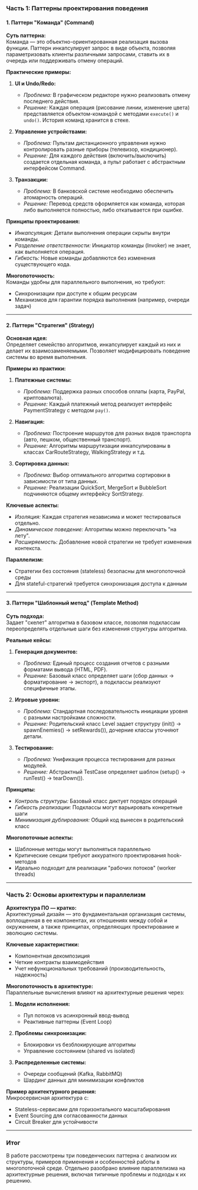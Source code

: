 ### Часть 1: Паттерны проектирования поведения

#### 1. Паттерн "Команда" (Command)

**Суть паттерна:**  
Команда — это объектно-ориентированная реализация вызова функции. Паттерн инкапсулирует запрос в виде объекта, позволяя параметризовать клиенты различными запросами, ставить их в очередь или поддерживать отмену операций.

**Практические примеры:**  
1. **UI и Undo/Redo:**  
   - *Проблема:* В графическом редакторе нужно реализовать отмену последнего действия.  
   - *Решение:* Каждая операция (рисование линии, изменение цвета) представляется объектом-командой с методами `execute()` и `undo()`. История команд хранится в стеке.

2. **Управление устройствами:**  
   - *Проблема:* Пультам дистанционного управления нужно контролировать разные приборы (телевизор, кондиционер).  
   - *Решение:* Для каждого действия (включить/выключить) создается отдельная команда, а пульт работает с абстрактным интерфейсом Command.

3. **Транзакции:**  
   - *Проблема:* В банковской системе необходимо обеспечить атомарность операций.  
   - *Решение:* Перевод средств оформляется как команда, которая либо выполняется полностью, либо откатывается при ошибке.

**Принципы проектирования:**  
- *Инкапсуляция:* Детали выполнения операции скрыты внутри команды.  
- *Разделение ответственности:* Инициатор команды (Invoker) не знает, как выполняется операция.  
- *Гибкость:* Новые команды добавляются без изменения существующего кода.

**Многопоточность:**  
Команды удобны для параллельного выполнения, но требуют:  
- Синхронизации при доступе к общим ресурсам  
- Механизмов для гарантии порядка выполнения (например, очереди задач)

---

#### 2. Паттерн "Стратегия" (Strategy)

**Основная идея:**  
Определяет семейство алгоритмов, инкапсулирует каждый из них и делает их взаимозаменяемыми. Позволяет модифицировать поведение системы во время выполнения.

**Примеры из практики:**  
1. **Платежные системы:**  
   - *Проблема:* Поддержка разных способов оплаты (карта, PayPal, криптовалюта).  
   - *Решение:* Каждый платежный метод реализует интерфейс PaymentStrategy с методом `pay()`.

2. **Навигация:**  
   - *Проблема:* Построение маршрутов для разных видов транспорта (авто, пешком, общественный транспорт).  
   - *Решение:* Алгоритмы маршрутизации инкапсулированы в классах CarRouteStrategy, WalkingStrategy и т.д.

3. **Сортировка данных:**  
   - *Проблема:* Выбор оптимального алгоритма сортировки в зависимости от типа данных.  
   - *Решение:* Реализации QuickSort, MergeSort и BubbleSort подчиняются общему интерфейсу SortStrategy.

**Ключевые аспекты:**  
- *Изоляция:* Каждая стратегия независима и может тестироваться отдельно.  
- *Динамическое поведение:* Алгоритмы можно переключать "на лету".  
- *Расширяемость:* Добавление новой стратегии не требует изменения контекста.

**Параллелизм:**  
- Стратегии без состояния (stateless) безопасны для многопоточной среды  
- Для stateful-стратегий требуется синхронизация доступа к данным

---

#### 3. Паттерн "Шаблонный метод" (Template Method)

**Суть подхода:**  
Задает "скелет" алгоритма в базовом классе, позволяя подклассам переопределять отдельные шаги без изменения структуры алгоритма.

**Реальные кейсы:**  
1. **Генерация документов:**  
   - *Проблема:* Единый процесс создания отчетов с разными форматами вывода (HTML, PDF).  
   - *Решение:* Базовый класс определяет шаги (сбор данных → форматирование → экспорт), а подклассы реализуют специфичные этапы.

2. **Игровые уровни:**  
   - *Проблема:* Стандартная последовательность инициации уровня с разными настройками сложности.  
   - *Решение:* Родительский класс Level задает структуру (init() → spawnEnemies() → setRewards()), дочерние классы уточняют детали.

3. **Тестирование:**  
   - *Проблема:* Унификация процесса тестирования для разных модулей.  
   - *Решение:* Абстрактный TestCase определяет шаблон (setup() → runTest() → tearDown()).

**Принципы:**  
- *Контроль структуры:* Базовый класс диктует порядок операций  
- *Гибкость реализации:* Подклассы могут варьировать конкретные шаги  
- *Минимизация дублирования:* Общий код вынесен в родительский класс

**Многопоточные аспекты:**  
- Шаблонные методы могут выполняться параллельно  
- Критические секции требуют аккуратного проектирования hook-методов  
- Идеально подходит для реализации "рабочих потоков" (worker threads)

---

### Часть 2: Основы архитектуры и параллелизм

**Архитектура ПО — кратко:**  
Архитектурный дизайн — это фундаментальная организация системы, воплощенная в ее компонентах, их отношениях между собой и окружением, а также принципах, определяющих проектирование и эволюцию системы.

**Ключевые характеристики:**  
- Компонентная декомпозиция  
- Четкие контракты взаимодействия  
- Учет нефункциональных требований (производительность, надежность)

**Многопоточность в архитектуре:**  
Параллельные вычисления влияют на архитектурные решения через:  
1. **Модели исполнения:**  
   - Пул потоков vs асинхронный ввод-вывод  
   - Реактивные паттерны (Event Loop)

2. **Проблемы синхронизации:**  
   - Блокировки vs безблокирующие алгоритмы  
   - Управление состоянием (shared vs isolated)

3. **Распределенные системы:**  
   - Очереди сообщений (Kafka, RabbitMQ)  
   - Шардинг данных для минимизации конфликтов

**Пример архитектурного решения:**  
Микросервисная архитектура с:  
- Stateless-сервисами для горизонтального масштабирования  
- Event Sourcing для согласованности данных  
- Circuit Breaker для устойчивости  

---

### Итог  
В работе рассмотрены три поведенческих паттерна с анализом их структуры, примеров применения и особенностей работы в многопоточной среде. Отдельно разобрано влияние параллелизма на архитектурные решения, включая типичные проблемы и подходы к их решению.
